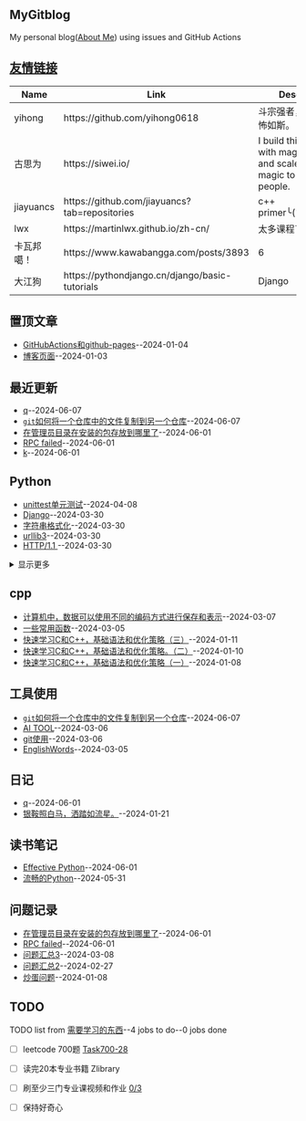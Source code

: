 ## MyGitblog
My personal blog([About Me](https://github.com/dululu/Blogs/issues/54)) using issues and GitHub Actions

## [友情链接](https://github.com/dululu/notes/issues/7)
<table>
<thead>
<tr>
<th>Name</th>
<th>Link</th>
<th>Desc</th>
</tr>
</thead>
<tbody>
<tr>
<td>yihong</td>
<td>https://github.com/yihong0618</td>
<td>斗宗强者，恐怖如斯。</td>
</tr>
<tr>
<td>古思为</td>
<td>https://siwei.io/</td>
<td>I build things with magic and scale the magic to help people.</td>
</tr>
<tr>
<td>jiayuancs</td>
<td>https://github.com/jiayuancs?tab=repositories</td>
<td>c++ primer╰(<em>°▽°</em>)╯</td>
</tr>
<tr>
<td>lwx</td>
<td>https://martinlwx.github.io/zh-cn/</td>
<td>太多课程了</td>
</tr>
<tr>
<td>卡瓦邦噶！</td>
<td>https://www.kawabangga.com/posts/3893</td>
<td>6</td>
</tr>
<tr>
<td>大江狗</td>
<td>https://pythondjango.cn/django/basic-tutorials</td>
<td>Django</td>
</tr>
</tbody>
</table>

## 置顶文章
- [GitHubActions和github-pages](https://github.com/dululu/GitNote/issues/2)--2024-01-04
- [博客页面](https://github.com/dululu/GitNote/issues/1)--2024-01-03
## 最近更新
- [q](https://github.com/dululu/GitNote/issues/61)--2024-06-07
- [`git`如何将一个仓库中的文件复制到另一个仓库](https://github.com/dululu/GitNote/issues/60)--2024-06-07
- [在管理员目录在安装的包存放到哪里了](https://github.com/dululu/GitNote/issues/59)--2024-06-01
- [RPC failed](https://github.com/dululu/GitNote/issues/58)--2024-06-01
- [k](https://github.com/dululu/GitNote/issues/57)--2024-06-01
## Python
- [unittest单元测试](https://github.com/dululu/GitNote/issues/43)--2024-04-08
- [Django](https://github.com/dululu/GitNote/issues/41)--2024-03-30
- [字符串格式化](https://github.com/dululu/GitNote/issues/39)--2024-03-30
- [ urllib3](https://github.com/dululu/GitNote/issues/38)--2024-03-30
- [ HTTP/1.1 ](https://github.com/dululu/GitNote/issues/37)--2024-03-30
<details><summary>显示更多</summary>

- [Requests HTTP for Humans](https://github.com/dululu/GitNote/issues/36)--2024-03-30
- [Status Codes¶](https://github.com/dululu/GitNote/issues/34)--2024-03-08
</details>

## cpp
- [ 计算机中，数据可以使用不同的编码方式进行保存和表示](https://github.com/dululu/GitNote/issues/32)--2024-03-07
- [一些常用函数](https://github.com/dululu/GitNote/issues/29)--2024-03-05
- [快速学习C和C++，基础语法和优化策略（三）](https://github.com/dululu/GitNote/issues/18)--2024-01-11
- [快速学习C和C++，基础语法和优化策略。（二）](https://github.com/dululu/GitNote/issues/17)--2024-01-10
- [快速学习C和C++，基础语法和优化策略（一）](https://github.com/dululu/GitNote/issues/15)--2024-01-08
## 工具使用
- [`git`如何将一个仓库中的文件复制到另一个仓库](https://github.com/dululu/GitNote/issues/60)--2024-06-07
- [AI TOOL](https://github.com/dululu/GitNote/issues/31)--2024-03-06
- [git使用](https://github.com/dululu/GitNote/issues/30)--2024-03-06
- [EnglishWords](https://github.com/dululu/GitNote/issues/28)--2024-03-05
## 日记
- [q](https://github.com/dululu/GitNote/issues/55)--2024-06-01
- [银鞍照白马，洒踏如流星。](https://github.com/dululu/GitNote/issues/22)--2024-01-21
## 读书笔记
- [Effective Python](https://github.com/dululu/GitNote/issues/56)--2024-06-01
- [流畅的Python](https://github.com/dululu/GitNote/issues/53)--2024-05-31
## 问题记录
- [在管理员目录在安装的包存放到哪里了](https://github.com/dululu/GitNote/issues/59)--2024-06-01
- [RPC failed](https://github.com/dululu/GitNote/issues/58)--2024-06-01
- [问题汇总3](https://github.com/dululu/GitNote/issues/33)--2024-03-08
- [问题汇总2](https://github.com/dululu/GitNote/issues/26)--2024-02-27
- [炒蛋问题](https://github.com/dululu/GitNote/issues/16)--2024-01-08
## TODO
TODO list from [需要学习的东西](https://github.com/dululu/GitNote/issues/9)--4 jobs to do--0 jobs done
- [ ] leetcode 700题 [Task700-28](https://leetcode.cn/u/dululu-5/)
- [ ] 读完20本专业书籍 Zlibrary
- [ ] 刷至少三门专业课视频和作业 [0/3](https://github.com/dululu/Lesson)
- [ ] 保持好奇心

